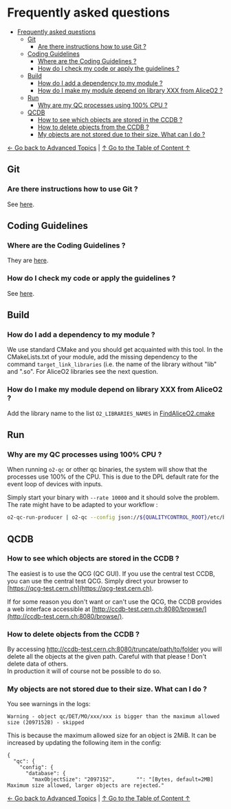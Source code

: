 # Frequently asked questions

<!--TOC generated with https://github.com/ekalinin/github-markdown-toc-->
<!--./gh-md-toc --insert /path/to/README.md-->
<!--ts-->
   * [Frequently asked questions](#frequently-asked-questions)
      * [Git](#git)
         * [Are there instructions how to use Git ?](#are-there-instructions-how-to-use-git-)
      * [Coding Guidelines](#coding-guidelines)
         * [Where are the Coding Guidelines ?](#where-are-the-coding-guidelines-)
         * [How do I check my code or apply the guidelines ?](#how-do-i-check-my-code-or-apply-the-guidelines-)
      * [Build](#build)
         * [How do I add a dependency to my module ?](#how-do-i-add-a-dependency-to-my-module-)
         * [How do I make my module depend on library XXX from AliceO2 ?](#how-do-i-make-my-module-depend-on-library-xxx-from-aliceo2-)
      * [Run](#run)
         * [Why are my QC processes using 100% CPU ?](#why-are-my-qc-processes-using-100-cpu-)
      * [QCDB](#qcdb)
         * [How to see which objects are stored in the CCDB ?](#how-to-see-which-objects-are-stored-in-the-ccdb-)
         * [How to delete objects from the CCDB ?](#how-to-delete-objects-from-the-ccdb-)
         * [My objects are not stored due to their size. What can I do ?](#my-objects-are-not-stored-due-to-their-size-what-can-i-do-)
<!--te-->

[← Go back to Advanced Topics](Advanced.md) | [↑ Go to the Table of Content ↑](../README.md) 

## Git

### Are there instructions how to use Git ? 

See [here](https://alisw.github.io/git-tutorial/).

## Coding Guidelines 

### Where are the Coding Guidelines ? 

They are [here](https://github.com/AliceO2Group/CodingGuidelines). 

### How do I check my code or apply the guidelines ? 

See [here](https://github.com/AliceO2Group/CodingGuidelines#formatting-tool). 

## Build 

### How do I add a dependency to my module ? 

We use standard CMake and you should get acquainted with this tool. In the CMakeLists.txt of your module, add the missing dependency to the command `target_link_libraries` (i.e. the name of the library without "lib" and ".so".
For AliceO2 libraries see the next question.

### How do I make my module depend on library XXX from AliceO2 ? 

Add the library name to the list `O2_LIBRARIES_NAMES` in [FindAliceO2.cmake](../cmake/FindAliceO2.cmake)

## Run 

### Why are my QC processes using 100% CPU ? 

When running `o2-qc` or other qc binaries, the system will show that the processes use 100% of the CPU. This is due to the DPL default rate for the event loop of devices with inputs. 

Simply start your binary with `--rate 10000` and it should solve the problem. The rate might have to be adapted to your workflow : 
```bash
o2-qc-run-producer | o2-qc --config json://${QUALITYCONTROL_ROOT}/etc/basic.json --rate 10000
```

## QCDB

### How to see which objects are stored in the CCDB ?

The easiest is to use the QCG (QC GUI). If you use the central test CCDB, you can use the central test QCG. Simply direct your browser to [https://qcg-test.cern.ch](https://qcg-test.cern.ch).

If for some reason you don't want or can't use the QCG, the CCDB provides a web interface accessible at [http://ccdb-test.cern.ch:8080/browse/](http://ccdb-test.cern.ch:8080/browse/).

### How to delete objects from the CCDB ?

By accessing http://ccdb-test.cern.ch:8080/truncate/path/to/folder you will delete all the objects at the given path. Careful with that please ! Don't delete data of others.<br/>In production it will of course not be possible to do so. 

### My objects are not stored due to their size. What can I do ?

You see warnings in the logs: 
```
Warning - object qc/DET/MO/xxx/xxx is bigger than the maximum allowed size (2097152B) - skipped
```
This is because the maximum allowed size for an object is 2MiB. It can be increased by updating the following item 
in the config: 
```
{
  "qc": {
    "config": {
      "database": {
        "maxObjectSize": "2097152",       "": "[Bytes, default=2MB] Maximum size allowed, larger objects are rejected."
```

[← Go back to Advanced Topics](Advanced.md) | [↑ Go to the Table of Content ↑](../README.md) 
